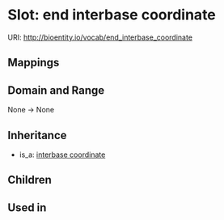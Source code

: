 # Slot: end interbase coordinate




URI: http://bioentity.io/vocab/end_interbase_coordinate
## Mappings

## Domain and Range

None -> None
## Inheritance

 *  is_a: [interbase coordinate](interbase_coordinate.md)
## Children

## Used in

